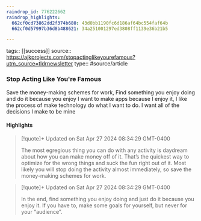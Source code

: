 ```yaml
---
raindrop_id: 776222662
raindrop_highlights:
  662cf0cd73862dd2f374b680: 43d0bb1190fc6d186af64bc554faf64b
  662cf0d57997b36d8b488621: 34a251001297ed3808ff1139e36b21b5

---
```


tags:: [[success]] 
source:: https://ajkprojects.com/stopactinglikeyourefamous?utm_source=tldrnewsletter
type:: #source/article

### Stop Acting Like You're Famous

Save the money-making schemes for work, 
Find something you enjoy doing and do it because you enjoy
I want to make apps because I enjoy it, I like the process of make technology do what I want to do.
I want all of the decisions I make to be mine

#### Highlights

> [!quote]+ Updated on Sat Apr 27 2024 08:34:29 GMT-0400
>
> The most egregious thing you can do with any activity is daydream about how you can make money off of it. That’s the quickest way to optimize for the wrong things and suck the fun right out of it. Most likely you will stop doing the activity almost immediately, so save the money-making schemes for work.

> [!quote]+ Updated on Sat Apr 27 2024 08:34:29 GMT-0400
>
> In the end, find something you enjoy doing and just do it because you enjoy it. If you have to, make some goals for yourself, but never for your “audience”.
